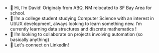 - 👋 Hi, I’m David! Originaly from ABQ, NM relocated to SF Bay Area for school.
- 👀 I’m a college student studying Computer Science with an interest in UI/UX development, always looking to learn something new. I’m currently learning data structures and discrete mathematics !
- 💞️ I’m looking to collaborate on projects involving automation (so basically anything) 
- 👻 Let's connect on LinkedIn!
<!---
dramces234/dramces234 is a ✨ special ✨ repository because its `README.md` (this file) appears on your GitHub profile.
You can click the Preview link to take a look at your changes.
--->
